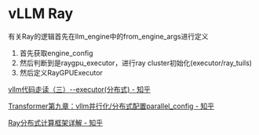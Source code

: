 # vLLM Ray

有关Ray的逻辑首先在llm_engine中的from_engine_args进行定义

1. 首先获取engine_config
2. 然后判断到是raygpu_executor，进行ray cluster初始化(executor/ray_tuils)
3. 然后定义RayGPUExecutor

[vllm代码走读（三）--executor(分布式) - 知乎](https://zhuanlan.zhihu.com/p/701992511)

[Transformer第九章：vllm并行化/分布式配置parallel\_config - 知乎](https://zhuanlan.zhihu.com/p/671660453)

[Ray分布式计算框架详解 - 知乎](https://zhuanlan.zhihu.com/p/460600694)